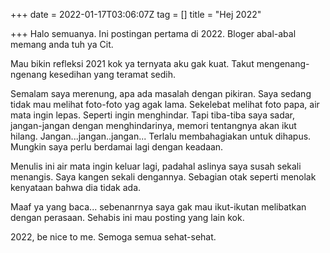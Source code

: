 +++
date = 2022-01-17T03:06:07Z
tag = []
title = "Hej 2022"

+++
Halo semuanya. Ini postingan pertama di 2022. Bloger abal-abal memang anda tuh ya Cit. 

Mau bikin refleksi 2021 kok ya ternyata aku gak kuat. Takut mengenang-ngenang kesedihan yang teramat sedih. 

Semalam saya merenung, apa ada masalah dengan pikiran. Saya  sedang tidak mau melihat foto-foto yag agak lama. Sekelebat melihat foto papa, air mata ingin lepas. Seperti ingin menghindar. Tapi tiba-tiba saya sadar, jangan-jangan dengan menghindarinya, memori tentangnya akan ikut hilang. Jangan...jangan..jangan... Terlalu membahagiakan untuk dihapus. Mungkin saya perlu berdamai lagi dengan keadaan. 

Menulis ini air mata ingin keluar lagi, padahal aslinya saya susah sekali menangis. Saya kangen sekali dengannya. Sebagian otak seperti menolak kenyataan bahwa dia tidak ada. 

Maaf ya yang baca... sebenanrnya saya gak mau ikut-ikutan melibatkan dengan perasaan. Sehabis ini mau posting yang lain kok. 

2022, be nice to me. Semoga semua sehat-sehat. 